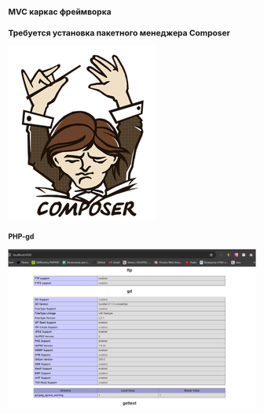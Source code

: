 ### MVC каркас фреймворка

### Требуется установка пакетного менеджера Composer

<img src='app\img\96b62c18e8edf6bc45f328123c5c4a4b.png'>

#### PHP-gd
<img src='app\img\Screenshot 2024-04-21 050832.png'>